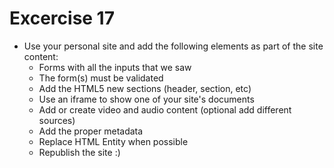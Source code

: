 # Excercise 17

* Use your personal site and add the following elements as part of the site content:
  * Forms with all the inputs that we saw
  * The form(s) must be validated
  * Add the HTML5 new sections (header, section, etc)
  * Use an iframe to show one of your site's documents
  * Add or create video and audio content (optional add different sources)
  * Add the proper metadata
  * Replace HTML Entity when possible
  * Republish the site :)
  